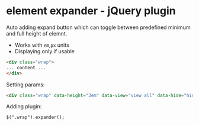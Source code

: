 # element expander - jQuery plugin

Auto adding expand button which can toggle between predefined minimum and full height of elemnt. 

- Works with `em`,`px` units 
- Displaying only if usable

```html
<div class="wrap">
... content ...
</div>
```

Setting params:

```html
<div class="wrap" data-height="3em" data-view="view all" data-hide="hide me">
```

Adding plugin:

```jquery
$(".wrap").expander();
```
